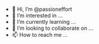 - 👋 Hi, I’m @passioneffort
- 👀 I’m interested in ...
- 🌱 I’m currently learning ...
- 💞️ I’m looking to collaborate on ...
- 📫 How to reach me ...

<!---
passioneffort/passioneffort is a ✨ special ✨ repository because its `README.md` (this file) appears on your GitHub profile.
You can click the Preview link to take a look at your changes.
--->
